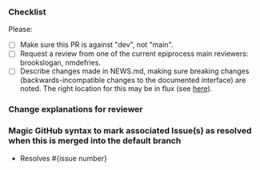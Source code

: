 ### Checklist

Please:
- [ ] Make sure this PR is against "dev", not "main".
- [ ] Request a review from one of the current epiprocess main reviewers:
      brookslogan, nmdefries.
- [ ] Describe changes made in NEWS.md, making
      sure breaking changes (backwards-incompatible changes to the documented
      interface) are noted. The right location for this may be in flux (see
      [here](https://github.com/cmu-delphi/epiprocess/pull/398)).

### Change explanations for reviewer

### Magic GitHub syntax to mark associated Issue(s) as resolved when this is merged into the default branch

- Resolves #{issue number}
